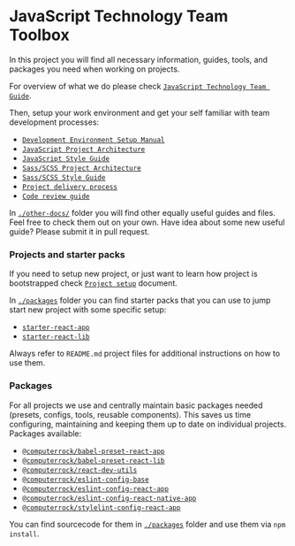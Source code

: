 # JavaScript Technology Team Toolbox

In this project you will find all necessary information, guides, tools, and packages you need when working on projects.

For overview of what we do please check [`JavaScript Technology Team Guide`](./javascript-technology-team-guide.md).

Then, setup your work environment and get your self familiar with team development processes: 

* [`Development Environment Setup Manual`](./development-environment-setup-manual.md)
* [`JavaScript Project Architecture`](./javascript-project-architecture.md)
* [`JavaScript Style Guide`](./javascript-style-guide.md)
* [`Sass/SCSS Project Architecture`](./sass-scss-project-architecture.md)
* [`Sass/SCSS Style Guide`](./sass-scss-style-guide.md)
* [`Project delivery process`](./project-delivery-process.md)
* [`Code review guide`](./javascript-code-review-guide.md)

In [`./other-docs/`](./other-docs) folder you will find other equally useful guides and files. Feel free to check them 
out on your own. Have idea about some new useful guide? Please submit it in pull request.


### Projects and starter packs

If you need to setup new project, or just want to learn how project is bootstrapped check 
[`Project setup`](./project-setup.md) document. 

In [`./packages`](./packages) folder you can find starter packs that you can use to jump start new project with some 
specific setup:

* [`starter-react-app`](./packages/starter-react-app)
* [`starter-react-lib`](./packages/starter-react-lib)

Always refer to `README.md` project files for additional instructions on how to use them.


### Packages

For all projects we use and centrally maintain basic packages needed (presets, configs, tools, reusable components). 
This saves us time configuring, maintaining and keeping them up to date on individual projects. Packages available: 

* [`@computerrock/babel-preset-react-app`](https://www.npmjs.com/package/@computerrock/babel-preset-react-app)
* [`@computerrock/babel-preset-react-lib`](https://www.npmjs.com/package/@computerrock/babel-preset-react-lib)
* [`@computerrock/react-dev-utils`](https://www.npmjs.com/package/@computerrock/react-dev-utils)
* [`@computerrock/eslint-config-base`](https://www.npmjs.com/package/@computerrock/eslint-config-base)
* [`@computerrock/eslint-config-react-app`](https://www.npmjs.com/package/@computerrock/eslint-config-react-app)
* [`@computerrock/eslint-config-react-native-app`](https://www.npmjs.com/package/@computerrock/eslint-config-react-native-app)
* [`@computerrock/stylelint-config-react-app`](https://www.npmjs.com/package/@computerrock/stylelint-config-react-app)

You can find sourcecode for them in [`./packages`](./packages) folder and use them via `npm install`.

